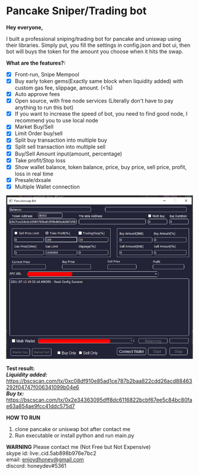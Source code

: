 # Pancake Sniper/Trading bot

**Hey everyone,**

I built a professional sniping/trading bot for pancake and uniswap using their libraries. Simply put, you fill the settings in config.json and bot ui, then bot will buys the token for the amount you choose when it hits the swap.

**What are the features?:**
+ [x] Front-run, Snipe Mempool
+ [x] Buy early token gems(Exactly same block when liquidity added) with custom gas fee, slippage, amount. (<1s)
+ [x] Auto approve fees 
+ [x] Open source, with free node services (Literally don't have to pay anything to run this bot)
+ [x] If you want to increase the speed of bot, you need to find good node, I recommend you to use local node
+ [x] Market Buy/Sell
+ [x] Limit Order buy/sell
+ [x] Split buy transaction into multiple buy
+ [x] Split sell transaction into multiple sell
+ [x] Buy/Sell Amount input(amount, percentage)
+ [x] Take profit/Stop loss
+ [x] Show wallet balance, token balance, price, buy price, sell price, profit, loss in real time
+ [x] Presale/dxsale
+ [X] Multiple Wallet connection

![GitHub Logo](/ui.png)

**Test result:** 
<br/>
***Liquidity added:*** 
<br/>
https://bscscan.com/tx/0xc08df910e85ad1ce787b2baa822cdd26acd88463292f04747f006341099b04e6
<br/>
***Buy tx:*** 
<br/>
https://bscscan.com/tx/0x2e34363095dff8dc6116822bcbf67ee5c84bc80fae63a854ae9fcc41ddc575d7

**HOW TO RUN**
1) clone pancake or uniswap bot after contact me
2) Run executable or install python and run main.py

**WARNING**
Please contact me (Not Free but Not Expensive)
<br/>
skype id: live:.cid.5ab898b976e7bc2
<br/>
email: enjoydhoney@gmail.com
<br/>
discord: honeydev#5361
